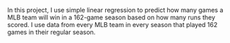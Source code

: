 In this project, I use simple linear regression to predict how many games a MLB team will win in a 162-game season based on how many runs they scored. I use data from every MLB team in every season that played 162 games in their regular season.
